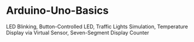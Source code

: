 # Arduino-Uno-Basics
LED Blinking, Button-Controlled LED, Traffic Lights Simulation, Temperature Display via Virtual Sensor, Seven-Segment Display Counter
